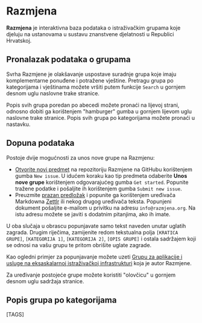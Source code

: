 # Razmjena

**Razmjena** je interaktivna baza podataka o istraživačkim grupama koje djeluju na ustanovama u sustavu znanstvene djelatnosti u Republici Hrvatskoj.

## Pronalazak podataka o grupama

Svrha Razmjene je olakšavanje uspostave suradnje grupa koje imaju komplementarne ponuđene i potražene vještine. Pretragu grupa po kategorijama i vještinama možete vršiti putem funkcije `Search` u gornjem desnom uglu naslovne trake stranice.

Popis svih grupa poredan po abecedi možete pronaći na lijevoj strani, odnosno dobiti ga korištenjem "hamburger" gumba u gornjem lijevom uglu naslovne trake stranice. Popis svih grupa po kategorijama možete pronaći u nastavku.

## Dopuna podataka

Postoje dvije mogućnosti za unos nove grupe na Razmjenu:

- [Otvorite novi predmet](https://github.com/razmjena/razmjena/issues) na repozitoriju Razmjene na GitHubu korištenjem gumba `New issue`. U idućem koraku kao tip predmeta odaberite **Unos nove grupe** korištenjem odgovarajućeg gumba `Get started`. Popunite tražene podatke i pošaljite ih korištenjem gumba `Submit new issue`.
- Preuzmite [prazan predložak](https://raw.githubusercontent.com/razmjena/razmjena/main/.github/ISSUE_TEMPLATE/novi-unos.md) i popunite ga korištenjem uređivača Markdowna [Zettlr](https://www.zettlr.com/) ili nekog drugog uređivača teksta. Popunjeni dokument pošaljite e-mailom u privitku na adresu `info@razmjena.org`. Na istu adresu možete se javiti s dodatnim pitanjima, ako ih imate.

U oba slučaja u obrascu popunjavate samo tekst naveden unutar uglatih zagrada. Drugim riječima, zamijenite redom tekstualna polja `[KRATICA GRUPE]`, `[KATEGORIJA 1]`, `[KATEGORIJA 2]`, `[OPIS GRUPE]` i ostala sadržajem koji se odnosi na vašu grupu te pritom obrišite uglate zagrade.

Kao ogledni primjer za popunjavanje možete uzeti [Grupu za aplikacije i usluge na eksaskalarnoj istraživačkoj infrastrukturi](gaseri.md) koja je autor Razmjene.

Za uređivanje postojeće grupe možete koristiti "olovčicu" u gornjem desnom uglu sadržaja stranice.

## Popis grupa po kategorijama

[TAGS]
